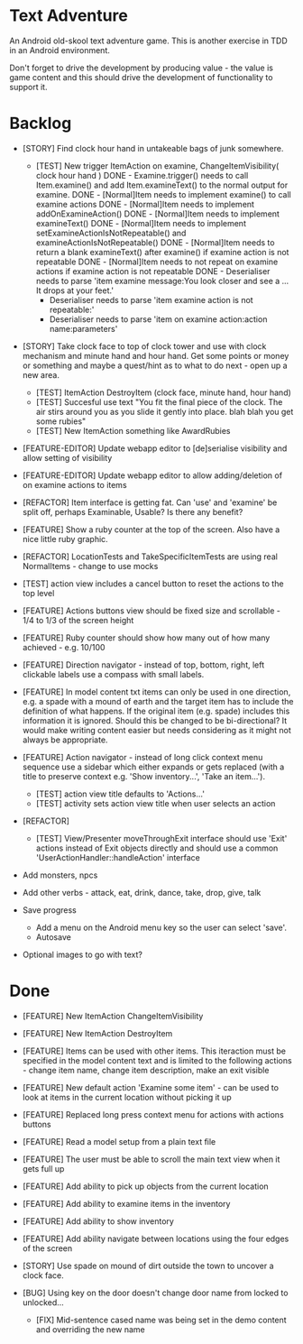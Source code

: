 Text Adventure
==============

An Android old-skool text adventure game. This is another exercise in TDD in an Android environment.

Don't forget to drive the development by producing value - the value is game content and this should drive the development of functionality to support it.

Backlog
=======

- [STORY] Find clock hour hand in untakeable bags of junk somewhere.
  - [TEST] New trigger ItemAction on examine, ChangeItemVisibility( clock hour hand )
    DONE - Examine.trigger() needs to call Item.examine() and add Item.examineText() to the normal output for examine.
    DONE - [Normal]Item needs to implement examine() to call examine actions
    DONE - [Normal]Item needs to implement addOnExamineAction()
    DONE - [Normal]Item needs to implement examineText()
    DONE - [Normal]Item needs to implement setExamineActionIsNotRepeatable() and examineActionIsNotRepeatable()
    DONE - [Normal]Item needs to return a blank examineText() after examine() if examine action is not repeatable
    DONE - [Normal]Item needs to not repeat on examine actions if examine action is not repeatable
    DONE - Deserialiser needs to parse 'item examine message:You look closer and see a ... It drops at your feet.'
    - Deserialiser needs to parse 'item examine action is not repeatable:'
    - Deserialiser needs to parse 'item on examine action:action name:parameters'
- [STORY] Take clock face to top of clock tower and use with clock mechanism and minute hand and hour hand. Get some points or money or something and maybe a quest/hint as to what to do next - open up a new area.
  - [TEST] ItemAction DestroyItem (clock face, minute hand, hour hand)
  - [TEST] Succesful use text "You fit the final piece of the clock. The air stirs around you as you slide it gently into place. blah blah you get some rubies"
  - [TEST] New ItemAction something like AwardRubies

- [FEATURE-EDITOR] Update webapp editor to [de]serialise visibility and allow setting of visibility
- [FEATURE-EDITOR] Update webapp editor to allow adding/deletion of on examine actions to items

- [REFACTOR] Item interface is getting fat. Can 'use' and 'examine' be split off, perhaps Examinable, Usable? Is there any benefit?

- [FEATURE] Show a ruby counter at the top of the screen. Also have a nice little ruby graphic.
- [REFACTOR] LocationTests and TakeSpecificItemTests are using real NormalItems - change to use mocks
- [TEST] action view includes a cancel button to reset the actions to the top level
- [FEATURE] Actions buttons view should be fixed size and scrollable - 1/4 to 1/3 of the screen height
- [FEATURE] Ruby counter should show how many out of how many achieved - e.g. 10/100

- [FEATURE] Direction navigator - instead of top, bottom, right, left clickable labels use a compass with small labels.

- [FEATURE] In model content txt items can only be used in one direction, e.g. a spade with a mound of earth and the target item has to include the definition of what happens. If the original item (e.g. spade) includes this information it is ignored. Should this be changed to be bi-directional? It would make writing content easier but needs considering as it might not always be appropriate.

- [FEATURE] Action navigator - instead of long click context menu sequence use a sidebar which either expands or gets replaced (with a title to preserve context e.g. 'Show inventory...', 'Take an item...').
  - [TEST] action view title defaults to 'Actions...'
  - [TEST] activity sets action view title when user selects an action

- [REFACTOR]
  - [TEST] View/Presenter moveThroughExit interface should use 'Exit' actions instead of Exit objects directly and should use a common 'UserActionHandler::handleAction' interface

- Add monsters, npcs

- Add other verbs - attack, eat, drink, dance, take, drop, give, talk

- Save progress
  - Add a menu on the Android menu key so the user can select 'save'.
  - Autosave

- Optional images to go with text?

Done
====

- [FEATURE] New ItemAction ChangeItemVisibility
- [FEATURE] New ItemAction DestroyItem
- [FEATURE] Items can be used with other items. This iteraction must be specified in the model content text and is limited to the following actions - change item name, change item description, make an exit visible
- [FEATURE] New default action 'Examine some item' - can be used to look at items in the current location without picking it up
- [FEATURE] Replaced long press context menu for actions with actions buttons
- [FEATURE] Read a model setup from a plain text file
- [FEATURE] The user must be able to scroll the main text view when it gets full up
- [FEATURE] Add ability to pick up objects from the current location
- [FEATURE] Add ability to examine items in the inventory
- [FEATURE] Add ability to show inventory
- [FEATURE] Add ability navigate between locations using the four edges of the screen

- [STORY] Use spade on mound of dirt outside the town to uncover a clock face.

- [BUG] Using key on the door doesn't change door name from locked to unlocked...
  - [FIX] Mid-sentence cased name was being set in the demo content and overriding the new name
